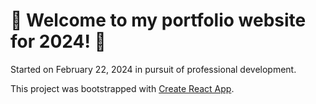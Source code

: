 # 🎉 Welcome to my portfolio website for 2024! 🎉

Started on February 22, 2024 in pursuit of professional development.

This project was bootstrapped with [Create React App](https://github.com/facebook/create-react-app).
